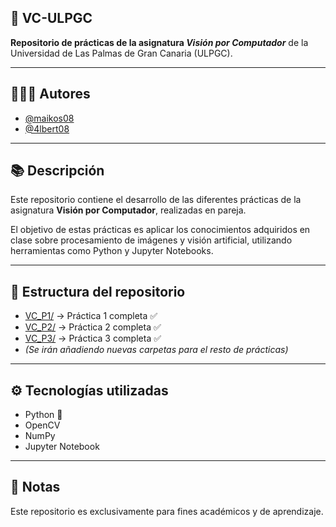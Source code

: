 
## 📌 VC-ULPGC

**Repositorio de prácticas de la asignatura *Visión por Computador*** de la Universidad de Las Palmas de Gran Canaria (ULPGC).

---

## 🧑‍🤝‍🧑 Autores

* [@maikos08](https://github.com/maikos08)
* [@4lbert08](https://github.com/4lbert08)

---

## 📚 Descripción

Este repositorio contiene el desarrollo de las diferentes prácticas de la asignatura **Visión por Computador**, realizadas en pareja.

El objetivo de estas prácticas es aplicar los conocimientos adquiridos en clase sobre procesamiento de imágenes y visión artificial, utilizando herramientas como Python y Jupyter Notebooks.

---

## 📁 Estructura del repositorio

* [VC_P1/](https://github.com/maikos08/VC-ULPGC/tree/main/VC_P1) → Práctica 1 completa ✅
* [VC_P2/](https://github.com/maikos08/VC-ULPGC/tree/main/VC_P2) → Práctica 2 completa ✅
* [VC_P3/](https://github.com/maikos08/VC-ULPGC/tree/main/VC_P3) → Práctica 3 completa ✅
* *(Se irán añadiendo nuevas carpetas para el resto de prácticas)*

---

## ⚙️ Tecnologías utilizadas

* Python 🐍
* OpenCV
* NumPy
* Jupyter Notebook

---


## 📌 Notas

Este repositorio es exclusivamente para fines académicos y de aprendizaje.

